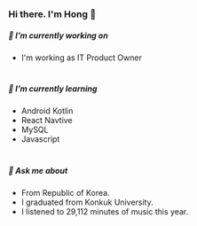 ### Hi there. I'm Hong 👋



##### 🔭 I’m currently working on
- I'm working as IT Product Owner  

#

##### 🌱 I’m currently learning
- Android Kotlin
- React Navtive
- MySQL
- Javascript  

#

##### 💬 Ask me about
- From Republic of Korea.
- I graduated from Konkuk University.
- I listened to 29,112 minutes of music this year.




<!--
**Hongji0611/Hongji0611** is a ✨ _special_ ✨ repository because its `README.md` (this file) appears on your GitHub profile.

Here are some ideas to get you started:

- 🔭 I’m currently working on ...
- 🌱 I’m currently learning ...
- 👯 I’m looking to collaborate on ...
- 🤔 I’m looking for help with ...
- 💬 Ask me about ...
- 📫 How to reach me: ...
- 😄 Pronouns: ...
- ⚡ Fun fact: ...
-->
